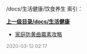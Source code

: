 /docs/生活健康/饮食养生 索引：


**[上一级目录/docs/生活健康](/docs/生活健康/index.md)**

- [家庭防黄曲霉素攻略](/docs/生活健康/饮食养生/家庭防黄曲霉素攻略.md)


<font size=2 color='grey'> 2020-03-12 02:17 </font>